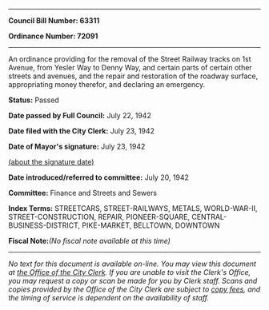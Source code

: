 

********

**Council Bill Number: 63311**
   
**Ordinance Number: 72091**
********

 An ordinance providing for the removal of the Street Railway tracks on 1st Avenue, from Yesler Way to Denny Way, and certain parts of certain other streets and avenues, and the repair and restoration of the roadway surface, appropriating money therefor, and declaring an emergency.

**Status:** Passed
   
**Date passed by Full Council:** July 22, 1942
   
**Date filed with the City Clerk:** July 23, 1942
   
**Date of Mayor's signature:** July 23, 1942
   
[(about the signature date)](/~public/approvaldate.htm)
   
   
   
**Date introduced/referred to committee:** July 20, 1942
   
**Committee:** Finance and Streets and Sewers
   
   
**Index Terms:** STREETCARS, STREET-RAILWAYS, METALS, WORLD-WAR-II, STREET-CONSTRUCTION, REPAIR, PIONEER-SQUARE, CENTRAL-BUSINESS-DISTRICT, PIKE-MARKET, BELLTOWN, DOWNTOWN

**Fiscal Note:**_(No fiscal note available at this time)_
********

_No text for this document is available on-line. You may view this document at [the Office of the City Clerk](http://www.seattle.gov/leg/clerk/contactUs.htm). If you are unable to visit the Clerk's Office, you may request a copy or scan be made for you by Clerk staff. Scans and copies provided by the Office of the City Clerk are subject to [copy fees](http://clerk.seattle.gov/~public/clerkfees.htm), and the timing of service is dependent on the availability of staff._

